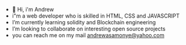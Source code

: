- 👋 Hi, i'm Andrew 
- i"m a web developer who is skilled in HTML, CSS and JAVASCRIPT
- I’m currently learning solidity and Blockchain engineering 
- I’m looking to collaborate on interesting open source projects
- you can reach me on my mail andrewasamonye@yahoo.com

<!---
azazime/azazime is a ✨ special ✨ repository because its `README.md` (this file) appears on your GitHub profile.
You can click the Preview link to take a look at your changes.
--->
